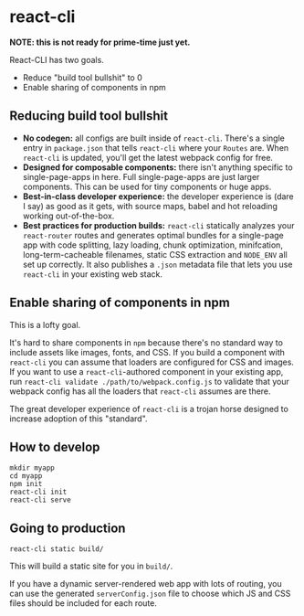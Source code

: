 # react-cli

**NOTE: this is not ready for prime-time just yet.**

React-CLI has two goals.

  * Reduce "build tool bullshit" to 0
  * Enable sharing of components in npm

## Reducing build tool bullshit

  * **No codegen:** all configs are built inside of `react-cli`. There's a single entry in `package.json` that tells `react-cli` where your `Routes` are. When `react-cli` is updated, you'll get the latest webpack config for free.
  * **Designed for composable components:** there isn't anything specific to single-page-apps in here. Full single-page-apps are just larger components. This can be used for tiny components or huge apps.
  * **Best-in-class developer experience:** the developer experience is (dare I say) as good as it gets, with source maps, babel and hot reloading working out-of-the-box.
  * **Best practices for production builds:** `react-cli` statically analyzes your `react-router` routes and generates optimal bundles for a single-page app with code splitting, lazy loading, chunk optimization, minifcation, long-term-cacheable filenames, static CSS extraction and `NODE_ENV` all set up correctly. It also publishes a `.json` metadata file that lets you use `react-cli` in your existing web stack.

## Enable sharing of components in npm

This is a lofty goal.

It's hard to share components in `npm` because there's no standard way to include assets like images, fonts, and CSS. If you build a component with `react-cli` you can assume that loaders are configured for CSS and images. If you want to use a `react-cli`-authored component in your existing app, run `react-cli validate ./path/to/webpack.config.js` to validate that your webpack config has all the loaders that `react-cli` assumes are there.

The great developer experience of `react-cli` is a trojan horse designed to increase adoption of this "standard".

## How to develop

```
mkdir myapp
cd myapp
npm init
react-cli init
react-cli serve
```

## Going to production

```
react-cli static build/
```

This will build a static site for you in `build/`.

If you have a dynamic server-rendered web app with lots of routing, you can use the generated `serverConfig.json` file to choose which JS and CSS files should be included for each route.

